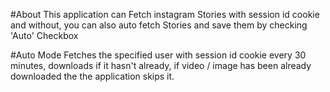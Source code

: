 #About
This application can Fetch instagram Stories with session id cookie and without,
you can also auto fetch Stories and save them by checking 'Auto' Checkbox


#Auto Mode
Fetches the specified user with session id cookie every 30 minutes, downloads if
it hasn't already, if video / image has been already downloaded the the application
skips it.
